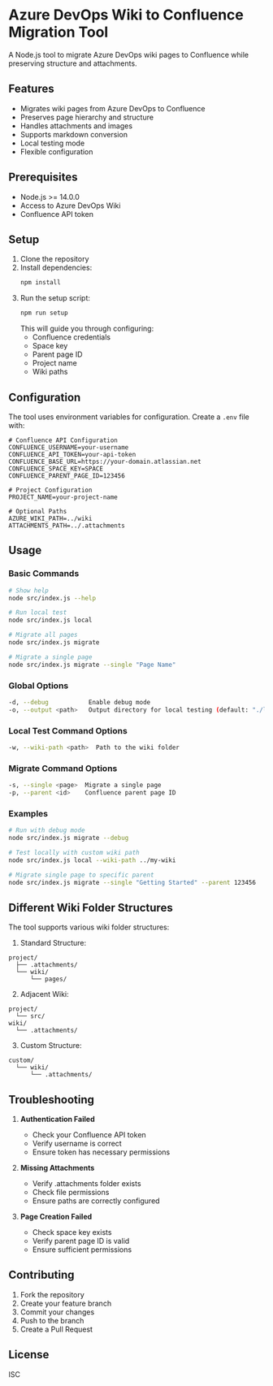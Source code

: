 # Azure DevOps Wiki to Confluence Migration Tool

A Node.js tool to migrate Azure DevOps wiki pages to Confluence while preserving structure and attachments.

## Features

- Migrates wiki pages from Azure DevOps to Confluence
- Preserves page hierarchy and structure
- Handles attachments and images
- Supports markdown conversion
- Local testing mode
- Flexible configuration

## Prerequisites

- Node.js >= 14.0.0
- Access to Azure DevOps Wiki
- Confluence API token

## Setup

1. Clone the repository
2. Install dependencies:
   ```bash
   npm install
   ```
3. Run the setup script:
   ```bash
   npm run setup
   ```
   This will guide you through configuring:
   - Confluence credentials
   - Space key
   - Parent page ID
   - Project name
   - Wiki paths

## Configuration

The tool uses environment variables for configuration. Create a `.env` file with:

```env
# Confluence API Configuration
CONFLUENCE_USERNAME=your-username
CONFLUENCE_API_TOKEN=your-api-token
CONFLUENCE_BASE_URL=https://your-domain.atlassian.net
CONFLUENCE_SPACE_KEY=SPACE
CONFLUENCE_PARENT_PAGE_ID=123456

# Project Configuration
PROJECT_NAME=your-project-name

# Optional Paths
AZURE_WIKI_PATH=../wiki
ATTACHMENTS_PATH=../.attachments
```

## Usage

### Basic Commands

```bash
# Show help
node src/index.js --help

# Run local test
node src/index.js local

# Migrate all pages
node src/index.js migrate

# Migrate a single page
node src/index.js migrate --single "Page Name"
```

### Global Options

```bash
-d, --debug           Enable debug mode
-o, --output <path>   Output directory for local testing (default: "./local-output")
```

### Local Test Command Options

```bash
-w, --wiki-path <path>  Path to the wiki folder
```

### Migrate Command Options

```bash
-s, --single <page>  Migrate a single page
-p, --parent <id>    Confluence parent page ID
```

### Examples

```bash
# Run with debug mode
node src/index.js migrate --debug

# Test locally with custom wiki path
node src/index.js local --wiki-path ../my-wiki

# Migrate single page to specific parent
node src/index.js migrate --single "Getting Started" --parent 123456
```

## Different Wiki Folder Structures

The tool supports various wiki folder structures:

1. Standard Structure:
```
project/
  ├── .attachments/
  └── wiki/
      └── pages/
```

2. Adjacent Wiki:
```
project/
  └── src/
wiki/
  └── .attachments/
```

3. Custom Structure:
```
custom/
  └── wiki/
      └── .attachments/
```

## Troubleshooting

1. **Authentication Failed**
   - Check your Confluence API token
   - Verify username is correct
   - Ensure token has necessary permissions

2. **Missing Attachments**
   - Verify .attachments folder exists
   - Check file permissions
   - Ensure paths are correctly configured

3. **Page Creation Failed**
   - Check space key exists
   - Verify parent page ID is valid
   - Ensure sufficient permissions

## Contributing

1. Fork the repository
2. Create your feature branch
3. Commit your changes
4. Push to the branch
5. Create a Pull Request

## License

ISC